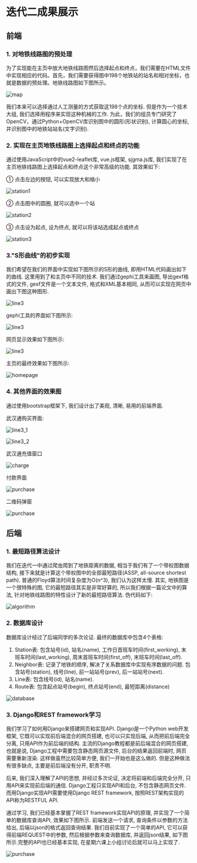 # 迭代二成果展示

## 前端

### 1. 对地铁线路图的预处理

为了实现能在主页中放大地铁线路图然后选择起点和终点，我们需要在HTML文件中实现相应的代码。首先，我们需要获得图中198个地铁站的站名和相对坐标，也就是数据的预处理。地铁线路图如下图所示。

![map](assets/map-original.jpg)

我们本来可以选择通过人工测量的方式获取这198个点的坐标. 但是作为一个技术大组, 我们选择用程序来实现这种机械的工作. 为此，我们的组员专门研究了OpenCV，通过Python+OpenCV库识别图中的圆形(形状识别), 计算圆心的坐标, 并识别图中的地铁站站名(文字识别). 

### 2. 实现在主页地铁线路图上选择起点和终点的功能

通过使用JavaScript中的vue2-leaflet库,  vue.js框架, sjgma.js库, 我们实现了在主页地铁线路图上选择起点和终点这个非常高级的功能. 其效果如下:

① 点击左边的按钮, 可以实现放大和缩小

![station1](assets/station1.png)

② 点击图中的圆圈, 就可以选中一个站

![station2](assets/station2.png)

③ 点击设为起点, 设为终点, 就可以将该站选成起点或终点

![station3](assets/station3.png)

### 3."S形曲线"的初步实现

我们希望在我们的界面中实现如下图所示的S形的曲线, 即用HTML代码画出如下的曲线. 这里用到了和主页中不同的技术. 我们通过gephi工具来画图, 导出gexf格式的文件, gexf文件是一个文本文件, 格式和XML基本相同, 从而可以实现在网页中画出下图这种图形.

![line3](assets/UI/line-2.jpg)

gephi工具的界面如下图所示:

![line3](assets/grephi.jpg)

网页显示效果如下图所示:

![line3](assets/grephi_webpage.jpg)

主页的最终效果如下图所示:

![homepage](assets/homepage.png)

### 4. 其他界面的效果图

通过使用bootstrap框架下, 我们设计出了美观, 清晰, 易用的前端界面. 

武汉通购买界面:

![line3_1](assets/wuhantong1.png)

![line3_2](assets/wuhantong2.png)

武汉通充值窗口

![charge](assets/charge.png)

付款界面

![purchase](assets/fukuan.png)

二维码弹窗

![purchase](assets/qrcode.png)

## 后端

### 1. 最短路径算法设计

我们在迭代一中通过爬虫爬到了地铁距离的数据, 相当于我们有了一个带权图数据结构, 接下来就是计算这个带权图中的全部最短路径(ASSP, all-source shortest path). 普通的Floyd算法时间复杂度为O(n^3), 我们认为这样太慢. 其实, 地铁图是一个很特殊的图, 它的最短路径其实是非常好算的, 所以我们根据一篇论文中的算法, 针对地铁线路图的特性设计了新的最短路径算法. 伪代码如下:

![algorithm](assets/algorithm.jpg)

### 2. 数据库设计

数据库设计经过了后端同学的多次论证. 最终的数据库中包含4个表格:

1. Station表: 包含站号(id), 站名(name), 工作日首班车时间(first_working), 末班车时间(last_working), 周末首班车时间(first_off), 末班车时间(last_off).
2. Neighbor表: 记录了地铁的顺序, 解决了关系数据库中实现有序数据的问题. 包含站号(station), 线号(line), 前一站站号(prev), 后一站站号(next).
3. Line表: 包含线号(id), 站名(name).
4. Route表: 包含起点站号(begin), 终点站号(end), 最短距离(distance)

![database](assets/metro-2.svg)

### 3. Django和REST framework学习

我们学习了如何用Django来搭建网页和实现API. Django是一个Python web开发框架, 它既可以实现前后端混合的网页搭建, 也可以只实现后端, 从而把前后端完全分离, 只用API作为前后端的结构. 主流的Django教程都是前后端混合的网页搭建, 也就是说, Django工程中需要包含静态网页源文件, 后台的结果返回前端时, 网页需要重新渲染. 这样做虽然比较简单方便, 我们一开始也是这么做的. 但是这种做法有很多缺点, 主要是前后端没有分开, 职责不明. 

后来, 我们深入理解了API的思想, 并经过多次论证, 决定将前端和后端完全分开, 只用API来实现前后端的通信. Django工程只实现API和后台, 不包含静态网页文件. 而用Django实现API需要使用Django REST framework, 按照REST架构实现的API称为RESTFUL API. 

通过学习, 我们已经基本掌握了REST framework实现API的原理, 并实现了一个简单的数据库查询API, 效果如下图所示. 前端发送一个请求, 查询条件以参数的方法给出, 后端以json的格式返回查询结果. 我们目前实现了一个简单的API, 它可以获得前端REQUEST中的参数, 然后根据参数来查询数据库, 并返回json结果, 如下图所示.完整的API也已经基本实现, 在星期六课上小组讨论后就可以马上实现了. 

![purchase](assets/api.jpg)